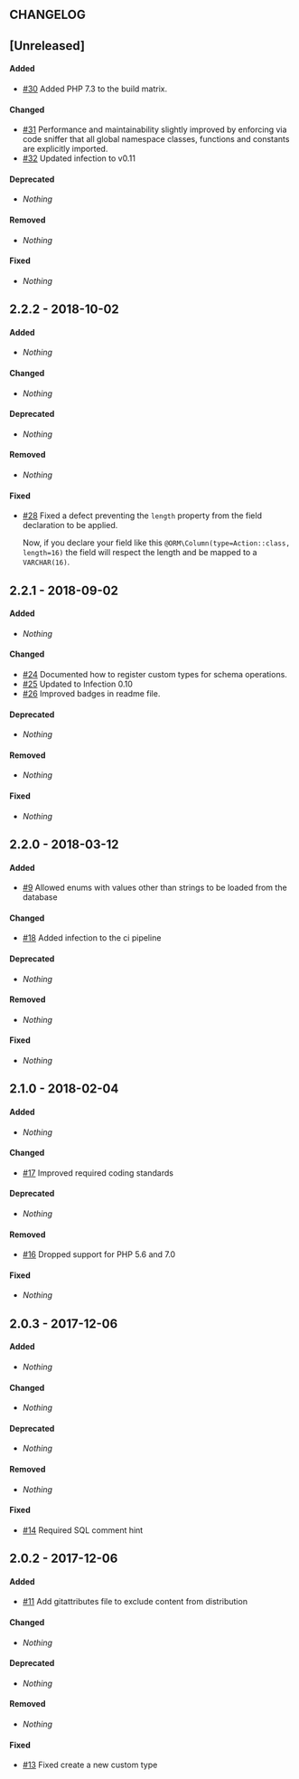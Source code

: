 ## CHANGELOG

## [Unreleased]

#### Added

* [#30](https://github.com/acelaya/doctrine-enum-type/issues/30) Added PHP 7.3 to the build matrix.

#### Changed

* [#31](https://github.com/acelaya/doctrine-enum-type/issues/31) Performance and maintainability slightly improved by enforcing via code sniffer that all global namespace classes, functions and constants are explicitly imported.
* [#32](https://github.com/acelaya/doctrine-enum-type/issues/32) Updated infection to v0.11

#### Deprecated

* *Nothing*

#### Removed

* *Nothing*

#### Fixed

* *Nothing*


## 2.2.2 - 2018-10-02

#### Added

* *Nothing*

#### Changed

* *Nothing*

#### Deprecated

* *Nothing*

#### Removed

* *Nothing*

#### Fixed

* [#28](https://github.com/acelaya/doctrine-enum-type/issues/28) Fixed a defect preventing the `length` property from the field declaration to be applied.

    Now, if you declare your field like this `@ORM\Column(type=Action::class, length=16)` the field will respect the length and be mapped to a `VARCHAR(16)`.


## 2.2.1 - 2018-09-02

#### Added

* *Nothing*

#### Changed

* [#24](https://github.com/acelaya/doctrine-enum-type/issues/24) Documented how to register custom types for schema operations.
* [#25](https://github.com/acelaya/doctrine-enum-type/issues/25) Updated to Infection 0.10
* [#26](https://github.com/acelaya/doctrine-enum-type/issues/26) Improved badges in readme file.

#### Deprecated

* *Nothing*

#### Removed

* *Nothing*

#### Fixed

* *Nothing*


## 2.2.0 - 2018-03-12

#### Added

* [#9](https://github.com/acelaya/doctrine-enum-type/issues/9) Allowed enums with values other than strings to be loaded from the database

#### Changed

* [#18](https://github.com/acelaya/doctrine-enum-type/issues/18) Added infection to the ci pipeline

#### Deprecated

* *Nothing*

#### Removed

* *Nothing*

#### Fixed

* *Nothing*


## 2.1.0 - 2018-02-04

#### Added

* *Nothing*

#### Changed

* [#17](https://github.com/acelaya/doctrine-enum-type/issues/17) Improved required coding standards

#### Deprecated

* *Nothing*

#### Removed

* [#16](https://github.com/acelaya/doctrine-enum-type/issues/16) Dropped support for PHP 5.6 and 7.0

#### Fixed

* *Nothing*


## 2.0.3 - 2017-12-06

#### Added

* *Nothing*

#### Changed

* *Nothing*

#### Deprecated

* *Nothing*

#### Removed

* *Nothing*

#### Fixed

* [#14](https://github.com/acelaya/doctrine-enum-type/issues/14) Required SQL comment hint


## 2.0.2 - 2017-12-06

#### Added

* [#11](https://github.com/acelaya/doctrine-enum-type/issues/11) Add gitattributes file to exclude content from distribution

#### Changed

* *Nothing*

#### Deprecated

* *Nothing*

#### Removed

* *Nothing*

#### Fixed

* [#13](https://github.com/acelaya/doctrine-enum-type/issues/13) Fixed create a new custom type
